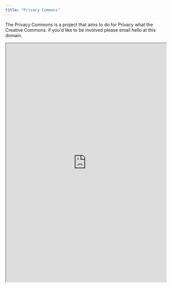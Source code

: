 ```yaml
---
title: "Privacy Commons"
---
```


The Privacy Commons is a project that aims to do for Privacy what the Creative Commons. if you'd like to be involved please email hello at this domain.

<iframe height="750" width="100%" src="https://ewelton.github.io/ktest/wiki.html#Privacy%20Commons"></iframe>
